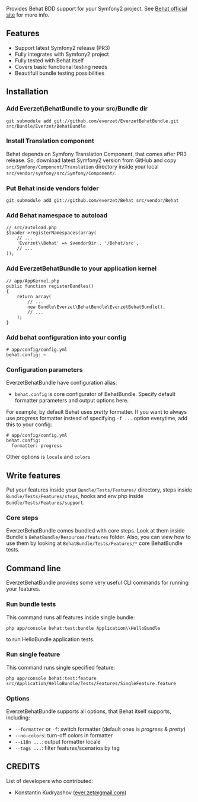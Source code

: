 Provides Behat BDD support for your Symfony2 project.
See [Behat official site](http://everzet.com/Behat) for more info.

## Features

- Support latest Symfony2 release (PR3)
- Fully integrates with Symfony2 project
- Fully tested with Behat itself
- Covers basic functional testing needs
- Beautifull bundle testing possibilities

## Installation

### Add Everzet\BehatBundle to your src/Bundle dir

    git submodule add git://github.com/everzet/EverzetBehatBundle.git src/Bundle/Everzet/BehatBundle

### Install Translation component

Behat depends on Symfony Translation Component, that comes after PR3 release. So, download latest Symfony2 version from
GitHub and copy `src/Symfony/Component/Translation` directory inside your local `src/vendor/symfony/src/Symfony/Component/`.

### Put Behat inside vendors folder

    git submodule add git://github.com/everzet/Behat src/vendor/Behat

### Add Behat namespace to autoload

    // src/autoload.php
    $loader->registerNamespaces(array(
        // ...
        'Everzet\\Behat' => $vendorDir . '/Behat/src',
        // ...
    ));

### Add EverzetBehatBundle to your application kernel

    // app/AppKernel.php
    public function registerBundles()
    {
        return array(
            // ...
            new Bundle\Everzet\BehatBundle\EverzetBehatBundle(),
            // ...
        );
    }

### Add behat configuration into your config

    # app/config/config.yml
    behat.config: ~

### Configuration parameters

EverzetBehatBundle have configuration alias:

- `behat.config` is core configurator of BehatBundle. Specify default formatter parameters and output options here.

For example, by default Behat uses *pretty* formatter. If you want to always use *progress* formatter instead of
specifying `-f ...` option everytime, add this to your config:

    # app/config/config.yml
    behat.config:
      formatter: progress

Other options is `locale` and `colors`

## Write features

Put your features inside your `Bundle/Tests/Features/` directory, steps inside `Bundle/Tests/Features/steps`, hooks and
env.php inside `Bundle/Tests/Features/support`.

### Core steps

EverzetBehatBundle comes bundled with core steps. Look at them inside Bundle's `BehatBundle/Resources/features` folder. Also,
you can view how to use them by looking at `BehatBundle/Tests/Features/*` core BehatBundle tests.

## Command line

EverzetBehatBundle provides some very useful CLI commands for running your features.

### Run bundle tests

This command runs all features inside single bundle:

    php app/console behat:test:bundle Application\\HelloBundle

to run HelloBundle application tests.

### Run single feature

This command runs single specified feature:

    php app/console behat:test:feature src/Application/HelloBundle/Tests/Features/SingleFeature.feature

### Options

EverzetBehatBundle supports all options, that Behat itself supports, including:

- `--formatter` or `-f`: switch formatter (default ones is *progress* & *pretty*)
- `--no-colors`: turn-off colors in formatter
- `--i18n ...`: output formatter locale
- `--tags ...`: filter features/scenarios by tag

## CREDITS

List of developers who contributed:

- Konstantin Kudryashov (ever.zet@gmail.com)

